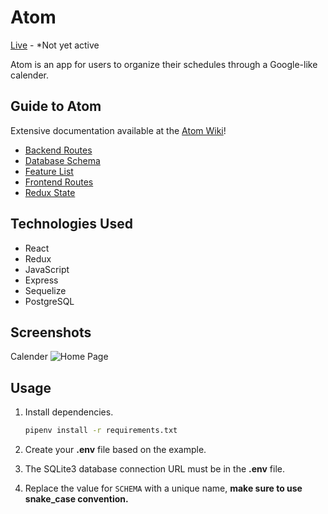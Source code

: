 # Atom

[Live]() - *Not yet active

Atom is an app for users to organize their schedules through a Google-like calender.

## Guide to Atom

Extensive documentation available at the [Atom Wiki](https://github.com/dav94sal/Atom/wiki)!

- [Backend Routes](https://github.com/dav94sal/Atom/wiki/Backend-Routes)
- [Database Schema](https://github.com/dav94sal/Atom/wiki/Database-Schema)
- [Feature List](https://github.com/dav94sal/Atom/wiki/Feature-List)
- [Frontend Routes](https://github.com/dav94sal/Atom/wiki/Frontend-Routes)
- [Redux State](https://github.com/dav94sal/Atom/wiki/Redux-State)

## Technologies Used

- React
- Redux
- JavaScript
- Express
- Sequelize
- PostgreSQL

## Screenshots

Calender
![Home Page]()

## Usage

1. Install dependencies.

   ```bash
   pipenv install -r requirements.txt
   ```

2. Create your __.env__ file based on the example.

3. The SQLite3 database connection URL must be in the __.env__ file.

4. Replace the value for `SCHEMA` with a unique name, **make sure to use snake_case
   convention.**
